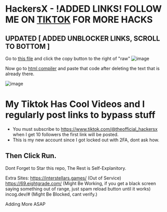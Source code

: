 # HackersX - !ADDED LINKS! FOLLOW ME ON [TIKTOK](https://www.tiktok.com/@theofficial_hackersx) FOR MORE HACKS
## UPDATED [ ADDED UNBLOCKER LINKS, SCROLL TO BOTTOM ]

Go to [this file](/SecurlyKiller) and click the copy button to the right of "raw" ![image](https://github.com/HXCHS/HackersX-Unblocked-Websites/assets/113638066/18e289c4-da5f-47b3-a8ac-195996f7d3d1)

Now go to [html compiler](https://onecompiler.com/html) and paste that code after deleting the text that is already there.

![image](https://github.com/HXCHS/HackersX-Unblocked-Websites/assets/113638066/6406840d-5334-4d18-a5db-debdd18334b0)

# My Tiktok Has Cool Videos and I regularly post links to bypass stuff
- You must subscribe to https://www.tiktok.com/@theofficial_hackersx when I get 10 followers the first link will be posted.
- This is my new account since I got locked out with 2FA, dont ask how.

## Then Click Run.
Dont Forget to Star this repo,
The Rest is Self-Explanitory.

Extra Sites:
https://interstellars.games/ (Out of Service)
https://69.eightgrade.com/ (Might Be Working, if you get a black screen saying something out of range, just spam reload button until it works)
incog.dev/# (Might Be Blocked, cant verify.)

Adding More ASAP

